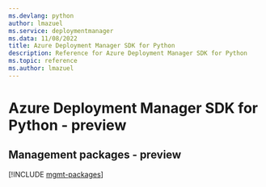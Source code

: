 ```yaml
---
ms.devlang: python
author: lmazuel
ms.service: deploymentmanager
ms.data: 11/08/2022
title: Azure Deployment Manager SDK for Python
description: Reference for Azure Deployment Manager SDK for Python
ms.topic: reference
ms.author: lmazuel
---
```

# Azure Deployment Manager SDK for Python - preview

## Management packages - preview
[!INCLUDE [mgmt-packages](deployment-manager-mgmt-index.md)]